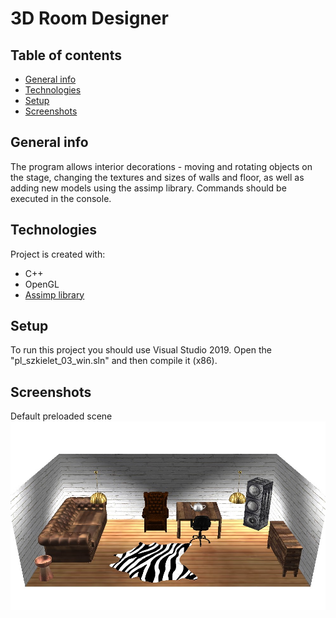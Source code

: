 # 3D Room Designer
## Table of contents
* [General info](#general-info)
* [Technologies](#technologies)
* [Setup](#setup)
* [Screenshots](#screenshots)

## General info
The program allows interior decorations - moving and rotating objects on the stage, changing the textures and sizes of walls and floor, as well as adding new models using the assimp library. Commands should be executed in the console.
	
## Technologies
Project is created with:
* C++
* OpenGL
* [Assimp library](https://www.assimp.org)
	
## Setup
To run this project you should use Visual Studio 2019. Open the "pl_szkielet_03_win.sln" and then compile it (x86).

## Screenshots
Default preloaded scene
![](additional/swiatla.jpg)
	
